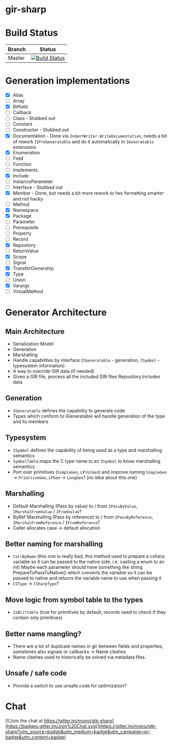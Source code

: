 # gir-sharp

# Build Status

| Branch | Status |
|--------|--------|
| Master |[![Build Status](https://travis-ci.org/mono/gir-sharp.svg?branch=master)](https://travis-ci.org/mono/gir-sharp)|

# Generation implementations

- [x] Alias
- [ ] Array
- [x] Bitfield
- [ ] Callback
- [ ] Class - Stubbed out
- [ ] Constant
- [ ] Constructor - Stubbed out
- [x] Documentation - Done via `IndentWriter.WriteDocumentation`, needs a bit of rework (`IPreGeneratable` and do it automatically in `IGeneratable` extensions
- [x] Enumeration
- [ ] Field
- [ ] Function
- [ ] Implements
- [x] Include
- [ ] InstanceParameter
- [ ] Interface - Stubbed out
- [x] Member - Done, but needs a bit more rework to hex formatting smarter and not hacky
- [ ] Method
- [x] Namespace
- [x] Package
- [ ] Parameter
- [ ] Prerequisite
- [ ] Property
- [ ] Record
- [x] Repository
- [ ] ReturnValue
- [x] Scope
- [ ] Signal
- [x] TransferOwnership
- [x] Type
- [ ] Union
- [x] Varargs
- [ ] VirtualMethod

# Generator Architecture

## Main Architecture

- Serialization Model
- Generation
- Marshalling
- Handle capabilities by interface (`IGeneratable` - generation, `ISymbol` - typesystem information)
- A way to override GIR data (if needed)
- Given a GIR file, process all the included GIR files Repository.Includes data

## Generation

- `IGeneratable` defines the capability to generate code
- Types which conform to IGeneratable will handle generation of the type and its members

## Typesystem

- `ISymbol` defines the capability of being used as a type and marshalling semantics
- `SymbolTable` maps the C type name to an `ISymbol` to know marshalling semantics
- Port over primitives (`SimpleGen`, `LP(U)Gen`) and improve naming `SimpleGen` → `PrimitiveGen`, `LPGen` → `LongGen`? (no idea about this one)

## Marshalling

- Default Marshalling (Pass by value) to / from `IPassByValue`, `IMarshalFromValue` / `IFromValue`?
- ByRef Marshalling (Pass by reference) to / from `IPassByReference`, `IMarshalFromReference` / `IFromReference`?
- Caller allocates case -> default allocation

## Better naming for marshalling

- `CallByName` (this one is really bad, this method used to prepare a csharp variable so it can be passed to the native side, i.e. casting a enum to an int) Maybe each parameter should have something like string PrepareToPassToNative() which converts the variable so it can be passed to native and returns the variable name to use when passing it
- `CSType` → `CSharpType`?

## Move logic from symbol table to the types

- `IsBlittable` (true for primitives by default, records need to check if they contain only primitives)

## Better name mangling?

- There are a lot of duplicate names in gir between fields and properties, sometimes also signals or callbacks → Name clashes
- Name clashes used to historically be solved via metadata files.

## Unsafe / safe code

- Provide a switch to use unsafe code for optimization?

# Chat
[![Join the chat at https://gitter.im/mono/gtk-sharp](https://badges.gitter.im/Join%20Chat.svg)](https://gitter.im/mono/gtk-sharp?utm_source=badge&utm_medium=badge&utm_campaign=pr-badge&utm_content=badge)
